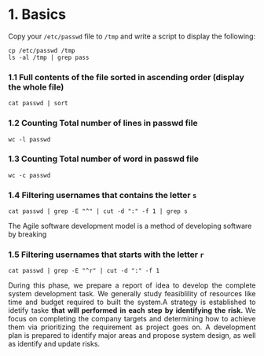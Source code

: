 # 1. Basics
Copy your `/etc/passwd` file to `/tmp` and write a script to display the following:


```
cp /etc/passwd /tmp
ls -al /tmp | grep pass
```
### 1.1 Full contents of the file sorted in ascending order (display the whole file) 

```
cat passwd | sort
```
### 1.2 Counting Total number of lines in passwd file
```
wc -l passwd
```

### 1.3 Counting Total number of word in passwd file
```
wc -c passwd
```
### 1.4 Filtering usernames that contains the letter ``` s ```
```
cat passwd | grep -E "^" | cut -d ":" -f 1 | grep s
```
The Agile software development model is a method of developing software by breaking 

### 1.5 Filtering usernames that starts with the letter ``` r ```
```
cat passwd | grep -E "^r" | cut -d ":" -f 1
```

<div style='text-align: justify;'>
During this phase, we prepare a report of idea to develop the complete system development task. We generally study feasiblility of resources like time and budget required to built the system.A strategy is established to idetify taske <b>that will performed in each step by identifying the risk. </b> We focus on completing the company targets and determining how to achieve them via prioritizing the requirement as project goes on. A development plan is prepared to identify major areas and propose system design, as well as identify and update risks.
</div>

